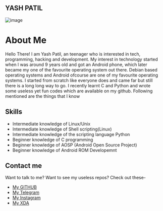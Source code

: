 ## YASH PATIL

![image](https://telegra.ph/file/f2e4c6acad5262e02f0ad.jpg)

# About Me
Hello There! I am Yash Patil, an teenager who is interested in tech, programming, hacking and development. My interest in technology started when I was around 9 years old and got an Android phone, which later became my one of the favourite operating system out there. Debian based operating systems and Android ofcourse are one of my favourite operating systems. I started from scratch like everyone does and came far but still there is a long long way to go. I recently learnt C and Python and wrote some useless yet fun codes which are available on my github. Following mentioned are the things that I know

## Skills
- Intermediate knowledge of Linux/Unix
- Intermediate knowledge of Shell scripting(Linux)
- Intermediate knowledge of the scripting language Python
- Beginner knowledge of C programming
- Beginner knowledge of AOSP (Android Open Source Project)
- Beginner knowledge of Android ROM Developemnt

## Contact me

Want to talk to me? Want to see my useless repos? Check out these-
- [My GITHUB](https://github.com/FrosT2k5)
- [My Telegram](https://t.me/SuperCosmicBeing)
- [My Instagram](https://www.instagram.com/yash_patil2k5)
- [My XDA](https://forum.xda-developers.com/member.php?u=10625415)
